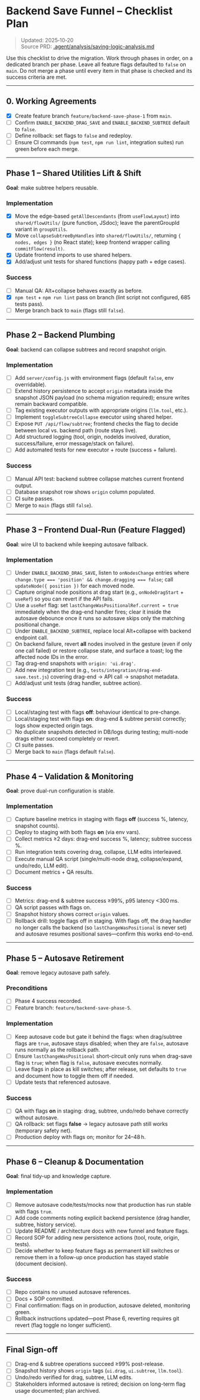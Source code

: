 # Backend Save Funnel – Checklist Plan

> Updated: 2025‑10‑20  
> Source PRD: [.agent/analysis/saving-logic-analysis.md](../analysis/saving-logic-analysis.md)

Use this checklist to drive the migration. Work through phases in order, on a dedicated branch per phase. Leave all feature flags defaulted to `false` on `main`. Do not merge a phase until every item in that phase is checked and its success criteria are met.

---

## 0. Working Agreements
- [x] Create feature branch `feature/backend-save-phase-1` from `main`.
- [ ] Confirm `ENABLE_BACKEND_DRAG_SAVE` and `ENABLE_BACKEND_SUBTREE` default to `false`.
- [ ] Define rollback: set flags to `false` and redeploy.
- [ ] Ensure CI commands (`npm test`, `npm run lint`, integration suites) run green before each merge.

---

## Phase 1 – Shared Utilities Lift & Shift
**Goal**: make subtree helpers reusable.

### Implementation
- [x] Move the edge-based `getAllDescendants` (from `useFlowLayout`) into `shared/flowUtils/` (pure function, JSdoc); leave the parentGroupId variant in `groupUtils`.
- [x] Move `collapseSubtreeByHandles` into `shared/flowUtils/`, returning `{ nodes, edges }` (no React state); keep frontend wrapper calling `commitFlow(result)`.
- [x] Update frontend imports to use shared helpers.
- [x] Add/adjust unit tests for shared functions (happy path + edge cases).

### Success
- [ ] Manual QA: Alt+collapse behaves exactly as before.
- [x] `npm test` + `npm run lint` pass on branch (lint script not configured, 685 tests pass).
- [ ] Merge branch back to `main` (flags still `false`).

---

## Phase 2 – Backend Plumbing
**Goal**: backend can collapse subtrees and record snapshot origin.

### Implementation
- [ ] Add `server/config.js` with environment flags (default `false`, env overridable).
- [ ] Extend history persistence to accept `origin` metadata inside the snapshot JSON payload (no schema migration required); ensure writes remain backward compatible.
- [ ] Tag existing executor outputs with appropriate origins (`llm.tool`, etc.).
- [ ] Implement `toggleSubtreeCollapse` executor using shared helper.
- [ ] Expose `PUT /api/flow/subtree`; frontend checks the flag to decide between local vs. backend path (route stays live).
- [ ] Add structured logging (tool, origin, nodeIds involved, duration, success/failure, error message/stack on failure).
- [ ] Add automated tests for new executor + route (success + failure).

### Success
- [ ] Manual API test: backend subtree collapse matches current frontend output.
- [ ] Database snapshot row shows `origin` column populated.
- [ ] CI suite passes.
- [ ] Merge to `main` (flags still `false`).

---

## Phase 3 – Frontend Dual-Run (Feature Flagged)
**Goal**: wire UI to backend while keeping autosave fallback.

### Implementation
- [ ] Under `ENABLE_BACKEND_DRAG_SAVE`, listen to `onNodesChange` entries where `change.type === 'position' && change.dragging === false`; call `updateNode({ position })` for each moved node.
- [ ] Capture original node positions at drag start (e.g., `onNodeDragStart` + `useRef`) so you can revert if the API fails.
- [ ] Use a `useRef` flag: set `lastChangeWasPositionalRef.current = true` immediately when the drag-end handler fires; clear it inside the autosave debounce once it runs so autosave skips only the matching positional change.
- [ ] Under `ENABLE_BACKEND_SUBTREE`, replace local Alt+collapse with backend endpoint call.
- [ ] On backend failure, revert **all** nodes involved in the gesture (even if only one call failed) or restore collapse state, and surface a toast; log the affected node IDs in the error.
- [ ] Tag drag-end snapshots with `origin: 'ui.drag'`.
- [ ] Add new integration test (e.g., `tests/integration/drag-end-save.test.js`) covering drag-end → API call → snapshot metadata.
- [ ] Add/adjust unit tests (drag handler, subtree action).

### Success
- [ ] Local/staging test with flags **off**: behaviour identical to pre-change.
- [ ] Local/staging test with flags **on**: drag-end & subtree persist correctly; logs show expected origin tags.
- [ ] No duplicate snapshots detected in DB/logs during testing; multi-node drags either succeed completely or revert.
- [ ] CI suite passes.
- [ ] Merge back to `main` (flags default `false`).

---

## Phase 4 – Validation & Monitoring
**Goal**: prove dual-run configuration is stable.

### Implementation
- [ ] Capture baseline metrics in staging with flags **off** (success %, latency, snapshot counts).
- [ ] Deploy to staging with both flags **on** (via env vars).
- [ ] Collect metrics ≥2 days: drag-end success %, latency; subtree success %.
- [ ] Run integration tests covering drag, collapse, LLM edits interleaved.
- [ ] Execute manual QA script (single/multi-node drag, collapse/expand, undo/redo, LLM edit).
- [ ] Document metrics + QA results.

### Success
- [ ] Metrics: drag-end & subtree success ≥99%, p95 latency <300 ms.
- [ ] QA script passes with flags on.
- [ ] Snapshot history shows correct `origin` values.
- [ ] Rollback drill: toggle flags off in staging. With flags off, the drag handler no longer calls the backend (so `lastChangeWasPositional` is never set) and autosave resumes positional saves—confirm this works end-to-end.

---

## Phase 5 – Autosave Retirement
**Goal**: remove legacy autosave path safely.

### Preconditions
- [ ] Phase 4 success recorded.
- [ ] Feature branch: `feature/backend-save-phase-5`.

### Implementation
- [ ] Keep autosave code but gate it behind the flags: when drag/subtree flags are `true`, autosave stays disabled; when they are `false`, autosave runs normally as the rollback path.
- [ ] Ensure `lastChangeWasPositional` short-circuit only runs when drag-save flag is `true`; when flag is `false`, autosave executes normally.
- [ ] Leave flags in place as kill switches; after release, set defaults to `true` and document how to toggle them off if needed.
- [ ] Update tests that referenced autosave.

### Success
- [ ] QA with flags **on** in staging: drag, subtree, undo/redo behave correctly without autosave.
- [ ] QA rollback: set flags **false** → legacy autosave path still works (temporary safety net).
- [ ] Production deploy with flags on; monitor for 24–48 h.

---

## Phase 6 – Cleanup & Documentation
**Goal**: final tidy-up and knowledge capture.

### Implementation
- [ ] Remove autosave code/tests/mocks now that production has run stable with flags `true`.
- [ ] Add code comments noting explicit backend persistence (drag handler, subtree, history service).
- [ ] Update README / architecture docs with new funnel and feature flags.
- [ ] Record SOP for adding new persistence actions (tool, route, origin, tests).
- [ ] Decide whether to keep feature flags as permanent kill switches or remove them in a follow-up once production has stayed stable (document decision).

### Success
- [ ] Repo contains no unused autosave references.
- [ ] Docs + SOP committed.
- [ ] Final confirmation: flags on in production, autosave deleted, monitoring green.
- [ ] Rollback instructions updated—post Phase 6, reverting requires git revert (flag toggle no longer sufficient).

---

## Final Sign-off
- [ ] Drag-end & subtree operations succeed ≥99% post-release.
- [ ] Snapshot history shows `origin` tags (`ui.drag`, `ui.subtree`, `llm.tool`).
- [ ] Undo/redo verified for drag, subtree, LLM edits.
- [ ] Stakeholders informed autosave is retired; decision on long-term flag usage documented; plan archived.
